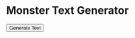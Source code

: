 <h1>Monster Text Generator</h1>
<button id="generateButton" onclick="generateText()">Generate Text</button>
<p id="generatedText"></p>

<script>
  const cvsBiomes = ['/CSV/Monster - 01_Arctic.csv', '/CSV/Monster - 02_Desert.csv', '/CSV/Monster - 03_Forest.csv', '/CSV/Monster - 04_Hills.csv', '/CSV/Monster - 05_Jungle.csv', '/CSV/Monster - 06_Mountain.csv', '/CSV/Monster - 07_Plains.csv', '/CSV/Monster - 08_Swamp.csv', '/CSV/Monster - 09_City.csv', '/CSV/Monster - 10_Sea.csv'];

  // Name of the specific CVS to use for 10% of the time
  const underdarkCvs = '/CSV/Monster - 11_Gate.csv';

  async function getRandomCell(csvFile, columnIndex) {
    const response = await fetch(csvFile);
    const data = await response.text();
    const rows = data.split('\n').filter(row => row.trim() !== '');
    const cells = rows.map(row => row.split(/,(?=(?:(?:[^"]*"){2})*[^"]*$)/).map(cell => cell.trim())[columnIndex]).filter((cell, index) => cell !== '' && index !== 0);
    const randomCell = cells[Math.floor(Math.random() * cells.length)] || '';
    const regex = /<a href='(.*?)'>(.*?)<\/a>/;
    const match = randomCell.match(regex);
    if (match) {
      const link = match[1];
      const text = match[2];
      return `<a href="${link}">${text}</a>`;
    } else {
      return randomCell;
    }
  }

  async function getMonsterIndexCell(csvFile, columnIndex, rowIndex) {
    const response = await fetch(csvFile);
    const data = await response.text();
    const rows = data.split('\n').filter(row => row.trim() !== '');
    const cells = rows.map(row => row.split(/,(?=(?:(?:[^"]*"){2})*[^"]*$)/).map(cell => cell.trim()));
    const targetValue = cells[rowIndex][0];
    const targetRow = cells.find(row => row[0] === targetValue);
    const randomCell = targetRow.slice(columnIndex, columnIndex + 6)[Math.floor(Math.random() * 6)] || '';
    const regex = /<a href='(.*?)'>(.*?)<\/a>/;
    const match = randomCell.match(regex);
    if (match) {
      const link = match[1];
      const text = match[2];
      return `<a href="${link}">${text}</a>`;
    } else {
      return randomCell;
    }
  }

async function generateText() {
  const csvFile = cvsBiomes[Math.floor(Math.random() * cvsBiomes.length)];
  const cells = await Promise.all(Array.from({ length: 12 }, (_, i) => {
    const cell = getRandomCell(csvFile, i + 3);
    return cell.then(result => {
      // Check if the cell value is a sequence of 4 numbers
      if (/^\d{4}$/.test(result)) {
        // Get the random cell from Monster - Index CSV
        const indexCsv = '/CSV/Monster - Index.csv';
        const targetValue = result;
        const validColumns = [31, 32, 33, 34, 35, 36];
        return getMonsterIndexCell(indexCsv, validColumns[Math.floor(Math.random() * validColumns.length)], cells.findIndex(c => c === result));
      }
      return result;
    });
  }));

  // Concatenate the cells into a single sentence
  let sentence = cells.join(' ');

  // Find all 4-digit sequences in the sentence
  const regex = /\d{4}/g;
  const sequences = sentence.match(regex);

  // Add content of columns 4-7 of specific CSV 10% of the time
  if (csvFile !== underdarkCvs && Math.random() < 0.1) {
  let specificCells = await Promise.all([
    getRandomCell(underdarkCvs, 4),
    getRandomCell(underdarkCvs, 5),
    getRandomCell(underdarkCvs, 6),
    getRandomCell(underdarkCvs, 7)
  ]);
  cells.push(...specificCells);
}

  // Replace each 4-digit sequence in the sentence with a random cell from Monster - Index CSV
  for (const sequence of sequences) {
    const randomCell = await getMonsterIndexCell('/CSV/Monster - Index.csv', validColumns[Math.floor(Math.random() * validColumns.length)], cells.findIndex(c => c === sequence));
    sentence = sentence.replace(sequence, randomCell);
  }

  const generatedText = document.getElementById("generatedText");
  generatedText.innerHTML = sentence;

  return { original: sentence, sequences };
}

</script>
